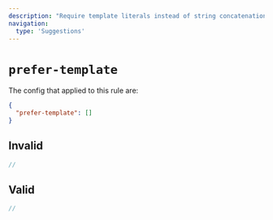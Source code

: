 ```yaml
---
description: "Require template literals instead of string concatenation"
navigation:
  type: 'Suggestions'
---
```


# `prefer-template`

The config that applied to this rule are:

```json
{
  "prefer-template": []
}
```

## Invalid

```js invalid
//
```

## Valid

```js valid
//
```
  